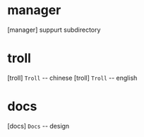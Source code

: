 # manager

[manager] suppurt subdirectory

# troll

[troll] `Troll` -- chinese
[troll] `Troll` -- english

# docs

[docs] `Docs` -- design
